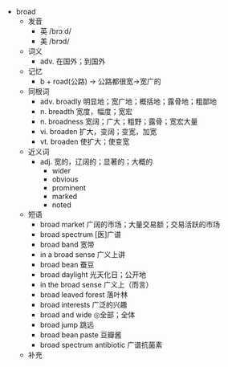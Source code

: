- broad
  - 发音
    - 英 /brɔːd/
    - 美 /brɔd/
  - 词义
    - adv. 在国外；到国外
  - 记忆
    - b + road(公路) → 公路都很宽→宽广的
  - 同根词
    - adv. broadly 明显地；宽广地；概括地；露骨地；粗鄙地
    - n. breadth 宽度，幅度；宽宏
    - n. broadness 宽阔；广大；粗野；露骨；宽宏大量
    - vi. broaden 扩大，变阔；变宽，加宽
    - vt. broaden 使扩大；使变宽
  - 近义词
    - adj. 宽的，辽阔的；显著的；大概的
      - wider
      - obvious
      - prominent
      - marked
      - noted
  - 短语
    - broad market 广阔的市场；大量交易额；交易活跃的市场
    - broad spectrum [医]广谱
    - broad band 宽带
    - in a broad sense 广义上讲
    - broad bean 蚕豆
    - broad daylight 光天化日；公开地
    - in the broad sense 广义上（而言）
    - broad leaved forest 落叶林
    - broad interests 广泛的兴趣
    - broad and wide ◎全部；全体
    - broad jump 跳远
    - broad bean paste 豆瓣酱
    - broad spectrum antibiotic 广谱抗菌素
  - 补充
